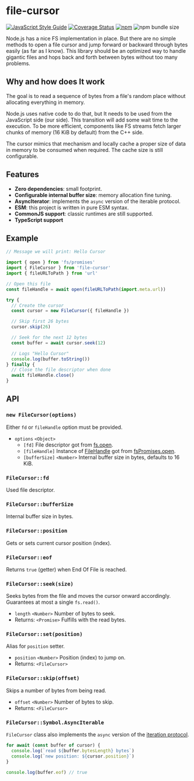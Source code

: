 # file-cursor

[![JavaScript Style Guide](https://img.shields.io/badge/code_style-standard-brightgreen.svg)](https://standardjs.com)
[![Coverage Status](https://coveralls.io/repos/github/greguz/file-cursor/badge.svg?branch=master)](https://coveralls.io/github/greguz/file-cursor?branch=master)
[![npm](https://img.shields.io/npm/v/file-cursor)](https://www.npmjs.com/package/file-cursor)
![npm bundle size](https://img.shields.io/bundlephobia/minzip/file-cursor)

Node.js has a nice FS implementation in place. But there are no simple methods to open a file cursor and jump forward or backward through bytes easily (as far as I know). This library should be an optimized way to handle gigantic files and hops back and forth between bytes without too many problems.

## Why and how does It work

The goal is to read a sequence of bytes from a file's random place without allocating everything in memory.

Node.js uses native code to do that, but It needs to be used from the JavaScript side (our side). This transition will add some wait time to the execution. To be more efficient, components like FS streams fetch larger chunks of memory (16 KiB by default) from the C++ side.

The cursor mimics that mechanism and locally cache a proper size of data in memory to be consumed when required. The cache size is still configurable.

## Features

- **Zero dependencies**: small footprint.
- **Configurable internal buffer size**: memory allocation fine tuning.
- **AsyncIterator**: implements the `async` version of the iterable protocol.
- **ESM**: this project is written in pure ESM syntax.
- **CommonJS support**: classic runtimes are still supported.
- **TypeScript support**

## Example

```javascript
// Message we will print: Hello Cursor

import { open } from 'fs/promises'
import { FileCursor } from 'file-cursor'
import { fileURLToPath } from 'url'

// Open this file
const fileHandle = await open(fileURLToPath(import.meta.url))

try {
  // Create the cursor
  const cursor = new FileCursor({ fileHandle })

  // Skip first 26 bytes
  cursor.skip(26)

  // Seek for the next 12 bytes
  const buffer = await cursor.seek(12)

  // Logs "Hello Cursor"
  console.log(buffer.toString())
} finally {
  // Close the file descriptor when done
  await fileHandle.close()
}
```

## API

### `new FileCursor(options)`

Either `fd` or `fileHandle` option must be provided.

- `options` `<Object>`
  - `[fd]` File descriptor got from [fs.open](https://nodejs.org/api/fs.html#fsopenpath-flags-mode-callback).
  - `[fileHandle]` Instance of [FileHandle](https://nodejs.org/api/fs.html#class-filehandle) got from [fsPromises.open](https://nodejs.org/api/fs.html#fspromisesopenpath-flags-mode).
  - `[bufferSize]` `<Number>` Internal buffer size in bytes, defaults to 16 KiB.

### `FileCursor::fd`

Used file descriptor.

### `FileCursor::bufferSize`

Internal buffer size in bytes.

### `FileCursor::position`

Gets or sets current cursor position (index).

### `FileCursor::eof`

Returns `true` (getter) when End Of File is reached.

### `FileCursor::seek(size)`

Seeks bytes from the file and moves the cursor onward accordingly.
Guarantees at most a single `fs.read()`.

- `length` `<Number>` Number of bytes to seek.
- Returns: `<Promise>` Fulfills with the read bytes.

### `FileCursor::set(position)`

Alias for `position` setter.

- `position` `<Number>` Position (index) to jump on.
- Returns: `<FileCursor>`

### `FileCursor::skip(offset)`

Skips a number of bytes from being read.

- `offset` `<Number>` Number of bytes to skip.
- Returns: `<FileCursor>`

### `FileCursor::Symbol.AsyncIterable`

`FileCursor` class also implements the `async` version of the [iteration protocol](https://developer.mozilla.org/en-US/docs/Web/JavaScript/Reference/Iteration_protocols#the_async_iterator_and_async_iterable_protocols).

```javascript
for await (const buffer of cursor) {
  console.log(`read ${buffer.bytesLength} bytes`)
  console.log(`new position: ${cursor.position}`)
}

console.log(buffer.eof) // true
```